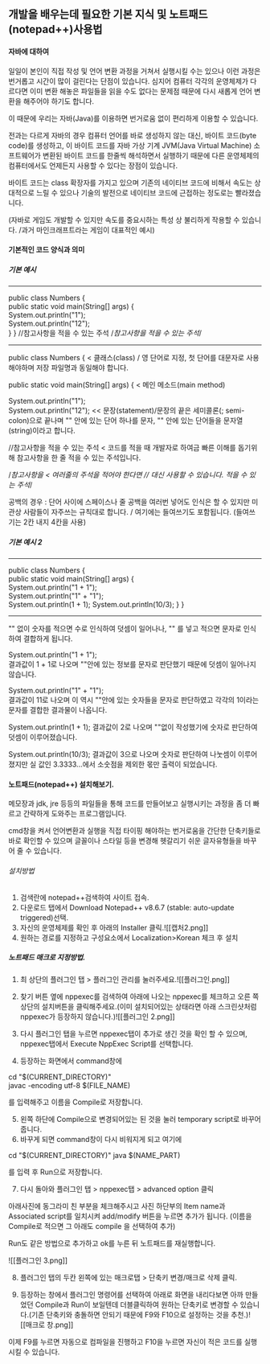 


## 개발을 배우는데 필요한 기본 지식 및 노트패드(notepad++)사용법



#### 자바에 대하여

일일이 본인이 직접 작성 및 언어 변환 과정을 거쳐서 실행시킬 수는 있으나 이런 과정은 번거롭고 시간이 많이 걸린다는 단점이 있습니다.
심지어 컴퓨터 각각의 운영체제가 다르다면 이미 변환 해놓은 파일들을 읽을 수도 없다는 문제점 때문에 다시 새롭게 언어 변환을 해주어야 하기도 합니다.

이 때문에 우리는 자바(Java)를 이용하면 번거로움 없이 편리하게 이용할 수 있습니다.

전과는 다르게 자바의 경우 컴퓨터 언어를 바로 생성하지 않는 대신, 바이트 코드(byte code)를 생성하고, 이 바이트 코드를 자바 가상 기계 JVM(Java Virtual Machine) 소프트웨어가 변환된 바이트 코드를 한줄씩 해석하면서 실행하기 때문에 다른 운영체제의 컴퓨터에서도 언제든지 사용할 수 있다는 장점이 있습니다.

바이트 코드는 class 확장자를 가지고 있으며 기존의 네이티브 코드에 비해서 속도는 상대적으로 느릴 수 있으나 기술의 발전으로 네이티브 코드에 근접하는 정도로는 빨라졌습니다. 

(자바로 게임도 개발할 수 있지만 속도를 중요시하는 특성 상 불리하게 작용할 수 있습니다. /과거 마인크래프트라는 게임이 대표적인 예시)



#### 기본적인 코드 양식과 의미



##### 기본 예시


---


public class Numbers {			
  public static void main(String[] args) {	
    System.out.println("1");			
    System.out.println("12");			
  }
}
//참고사항을 적을 수 있는 주석
/*참고사항을
적을 수 있는
주석*/

---



public class Numbers {			< 클래스(class) / 영 단어로 지정, 첫 단어를 대문자로 사용해야하며 저장 파일명과 동일해야 합니다.


public static void main(String[] args) {	< 메인 메소드(main method)


System.out.println("1");		
System.out.println("12");			<< 문장(statement)/문장의 끝은 세미콜론(; semi-colon)으로 끝나며 "" 안에 있는 단어 하나를 문자, "" 안에 있는 단어들을 문자열(string)이라고 합니다.


//참고사항을 적을 수 있는 주석        < 코드를 적을 때 개발자로 하여금 빠른 이해를 돕기위해 참고사항을 한 줄 적을 수 있는 주석입니다.


/*참고사항을         < 여러줄의 주석을 적어야 한다면 // 대신 사용할 수 있습니다.
적을 수 있는
주석*/

공백의 경우 :
단어 사이에 스페이스나 줄 공백을 여러번 넣어도 인식은 할 수 있지만 미관상 사람들이 자주쓰는 규칙대로 합니다. / 여기에는 들여쓰기도 포함됩니다.
(들여쓰기는 2칸 내지 4칸을 사용)



##### 기본 예시 2


---


public class Numbers {			
  public static void main(String[] args) {	
    System.out.println("1 + 1");			
    System.out.println("1" + "1");	
    System.out.println(1 + 1);
    System.out.println(10/3);
  }
}


---


"" 없이 숫자를 적으면 수로 인식하여 덧셈이 일어나나, "" 를 넣고 적으면 문자로 인식하여 결합하게 됩니다.

System.out.println("1 + 1");	
결과값이 1 + 1로 나오며 ""안에 있는 정보를 문자로 판단했기 때문에 덧셈이 일어나지 않습니다.


System.out.println("1" + "1");	
결과값이 11로 나오며 이 역시 ""안에 있는 숫자들을 문자로 판단하였고 각각의 1이라는 문자를 결합한 결과물이 나옵니다.


System.out.println(1 + 1);
결과값이 2로 나오며 ""없이 작성했기에 숫자로 판단하여 덧셈이 이루어졌습니다.


System.out.println(10/3);
결과값이 3으로 나오며 숫자로 판단하여 나눗셈이 이루어졌지만 실 값인 3.3333...에서 소숫점을 제외한 몫만 출력이 되었습니다.





#### 노트패드(notepad++) 설치해보기.


메모장과 jdk, jre 등등의 파일들을 통해 코드를 만들어보고 실행시키는 과정을 좀 더 빠르고 간략하게 도와주는 프로그램입니다.

cmd창을 켜서 언어변환과 실행을 직접 타이핑 해야하는 번거로움을 간단한 단축키들로 바로 확인할 수 있으며 글꼴이나 스타일 등을 변경해 헷갈리기 쉬운 글자유형들을 바꾸어 줄 수 있습니다.


###### 설치방법

1. 검색란에 notepad++검색하여 사이트 접속.
2. 다운로드 탭에서 Download Notepad++ v8.6.7 (stable: auto-update triggered)선택.
3. 자신의 운영체제를 확인 후 아래의 Installer 클릭.![[캡처2.png]]
4. 원하는 경로를 지정하고 구성요소에서 Localization>Korean 체크 후 설치





##### 노트패드 매크로 지정방법.


1. 최 상단의 플러그인 탭 > 플러그인 관리를 눌러주세요.![[플러그인.png]]
2. 찾기 버튼 옆에 nppexec를 검색하여 아래에 나오는 nppexec를 체크하고 오른 쪽 상단의 설치버튼을 클릭해주세요.(이미 설치되어있는 상태라면 아래 스크린샷처럼 nppexec가 등장하지 않습니다.)![[플러그인 2.png]]
3. 다시 플러그인 탭을 누르면 nppexec탭이 추가로 생긴 것을 확인 할 수 있으며, nppexec탭에서 Execute NppExec Script를 선택합니다.

4. 등장하는 화면에서 command창에

cd "$(CURRENT_DIRECTORY)"            
javac -encoding utf-8 $(FILE_NAME)

를 입력해주고 이름을 Compile로 저장합니다.

5. 왼쪽 하단에 Compile으로 변경되어있는 된 것을 눌러 temporary script로 바꾸어 줍니다.
6. 바꾸게 되면 command창이 다시 비워지게 되고 여기에 

cd "$(CURRENT_DIRECTORY)"
java $(NAME_PART)

를 입력 후 Run으로 저장합니다.

7. 다시 돌아와 플러그인 탭 > nppexec탭 > advanced option 클릭

아래사진에 동그라미 친 부분을 체크해주시고 사진 하단부의 Item name과 Associated script를 일치시켜 add/modify 버튼을 누르면 추가가 됩니다.
(이름을 Compile로 적으면 그 아래도 compile 을 선택하여 추가)

Run도 같은 방법으로 추가하고 ok를 누른 뒤 노트패드를 재실행합니다.

![[플러그인 3.png]]

8. 플러그인 탭의 두칸 왼쪽에 있는 매크로탭 > 단축키 변경/매크로 삭제 클릭.

9. 등장하는 창에서 플러그인 명령어를 선택하여 아래로 화면을 내리다보면 아까 만들었던 Compile과 Run이 보일텐데 더블클릭하여 원하는 단축키로 변경할 수 있습니다.(기존 단축키와 충돌하면 안되기 때문에 F9와 F10으로 설정하는 것을 추천.)![[매크로 창.png]]

이제 F9를 누르면 자동으로 컴파일을 진행하고 F10을 누르면 자신이 적은 코드를 실행시킬 수 있습니다.
